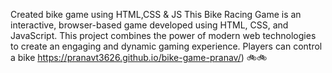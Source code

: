 Created bike game using HTML,CSS & JS
This Bike Racing Game is an interactive, browser-based game developed using HTML, CSS, and JavaScript. This project combines the power of modern web technologies to create an engaging and dynamic gaming experience. Players can control a bike
https://pranavt3626.github.io/bike-game-pranav/)
🚲🚲
